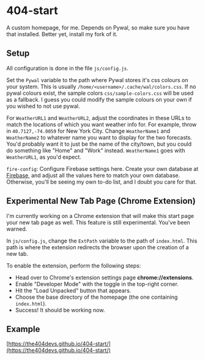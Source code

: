 # 404-start
A custom homepage, for me.
Depends on Pywal, so make sure you have that installed. Better yet, install my fork of it.

## Setup
All configuration is done in the file `js/config.js`. 


Set the `Pywal` variable to the path where Pywal stores it's css colours on your system. This is usually `/home/<username>/.cache/wal/colors.css`. If no pywal colours exist, the sample colors `css/sample-colors.css` will be used as a fallback. I guess you could modify the sample colours on your own if you wished to not use pywal.

For `WeatherURL1` and `WeatherURL2`, adjust the coordinates in these URLs to match the locations of which you want weather info for. For example, throw in `40.7127,-74.0059` for New York City. 
Change `WeatherName1` and  `WeatherName2` to whatever name you want to display for the two forecasts. You'd probably want it to just be the name of the city/town, but you could do something like "Home" and "Work" instead.
`WeatherName1` goes with `WeatherURL1`, as you'd expect.

`fire-config`: Configure Firebase settings here. Create your own database at [Firebase](https://firebase.google.com/), and adjust all the values here to match your own database. Otherwise, you'll be seeing my own to-do list, and I doubt you care for that.

## Experimental New Tab Page (Chrome Extension)
I'm currently working on a Chrome extension that will make this start page your new tab page as well. This feature is still experimental. You've been warned.

In `js/config.js`, change the `ExtPath` variable to the path of `index.html`. This path is where the extension redirects the browser upon the creation of a new tab.

To enable the extension, perform the following steps:
- Head over to Chrome's extension settings page **chrome://extensions**.
- Enable "Developer Mode" with the toggle in the top-right corner.
- Hit the "Load Unpacked" button that appears.
- Choose the base directory of the homepage (the one containing `index.html`).
- Success! It should be working now.

## Example

[https://the404devs.github.io/404-start/](https://the404devs.github.io/404-start/)
